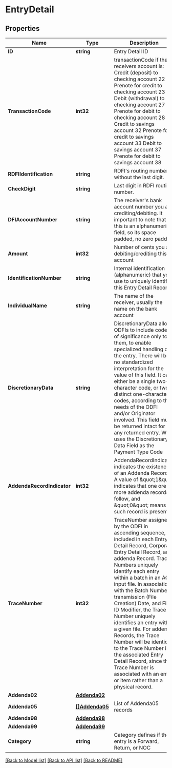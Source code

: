 # EntryDetail

## Properties

Name | Type | Description | Notes
------------ | ------------- | ------------- | -------------
**ID** | **string** | Entry Detail ID | [optional] 
**TransactionCode** | **int32** | transactionCode if the receivers account is: Credit (deposit) to checking account 22 Prenote for credit to checking account 23 Debit (withdrawal) to checking account 27 Prenote for debit to checking account 28 Credit to savings account 32 Prenote for credit to savings account 33 Debit to savings account 37 Prenote for debit to savings account 38  | 
**RDFIIdentification** | **string** | RDFI&#39;s routing number without the last digit. | 
**CheckDigit** | **string** | Last digit in RDFI routing number. | 
**DFIAccountNumber** | **string** | The receiver&#39;s bank account number you are crediting/debiting. It important to note that this is an alphanumeric field, so its space padded, no zero padded  | 
**Amount** | **int32** | Number of cents you are debiting/crediting this account | 
**IdentificationNumber** | **string** | Internal identification (alphanumeric) that you use to uniquely identify this Entry Detail Record | [optional] 
**IndividualName** | **string** | The name of the receiver, usually the name on the bank account | 
**DiscretionaryData** | **string** | DiscretionaryData allows ODFIs to include codes, of significance only to them, to enable specialized handling of the entry. There will be no standardized interpretation for the value of this field. It can either be a single two-character code, or two distinct one-character codes, according to the needs of the ODFI and/or Originator involved. This field must be returned intact for any returned entry. WEB uses the Discretionary Data Field as the Payment Type Code  | [optional] 
**AddendaRecordIndicator** | **int32** | AddendaRecordIndicator indicates the existence of an Addenda Record. A value of \&quot;1\&quot; indicates that one ore more addenda records follow, and \&quot;0\&quot; means no such record is present.  | [optional] 
**TraceNumber** | **int32** | TraceNumber assigned by the ODFI in ascending sequence, is included in each Entry Detail Record, Corporate Entry Detail Record, and addenda Record. Trace Numbers uniquely identify each entry within a batch in an ACH input file. In association with the Batch Number, transmission (File Creation) Date, and File ID Modifier, the Trace Number uniquely identifies an entry within a given file. For addenda Records, the Trace Number will be identical to the Trace Number in the associated Entry Detail Record, since the Trace Number is associated with an entry or item rather than a physical record.  | [optional] 
**Addenda02** | [**Addenda02**](Addenda02.md) |  | [optional] 
**Addenda05** | [**[]Addenda05**](Addenda05.md) | List of Addenda05 records | [optional] 
**Addenda98** | [**Addenda98**](Addenda98.md) |  | [optional] 
**Addenda99** | [**Addenda99**](Addenda99.md) |  | [optional] 
**Category** | **string** | Category defines if the entry is a Forward, Return, or NOC | [optional] 

[[Back to Model list]](../README.md#documentation-for-models) [[Back to API list]](../README.md#documentation-for-api-endpoints) [[Back to README]](../README.md)


